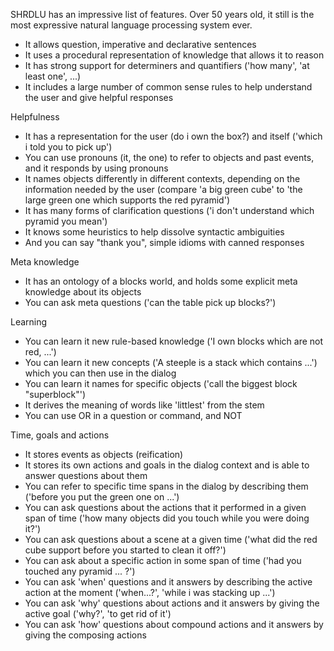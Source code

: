 SHRDLU has an impressive list of features. Over 50 years old, it still is the most expressive natural language processing system ever.

 - It allows question, imperative and declarative sentences
 - It uses a procedural representation of knowledge that allows it to reason
 - It has strong support for determiners and quantifiers ('how many', 'at least one', ...)
 - It includes a large number of common sense rules to help understand the user and give helpful responses

 Helpfulness
 - It has a representation for the user (do i own the box?) and itself ('which i told you to pick up')
 - You can use pronouns (it, the one) to refer to objects and past events, and it responds by using pronouns
 - It names objects differently in different contexts, depending on the information needed by the user (compare 'a big green cube' to 'the large green one which supports the red pyramid')
 - It has many forms of clarification questions ('i don't understand which pyramid you mean')
 - It knows some heuristics to help dissolve syntactic ambiguities
 - And you can say "thank you", simple idioms with canned responses

 Meta knowledge
 - It has an ontology of a blocks world, and holds some explicit meta knowledge about its objects
 - You can ask meta questions ('can the table pick up blocks?')

 Learning
 - You can learn it new rule-based knowledge ('I own blocks which are not red, ...')
 - You can learn it new concepts ('A steeple is a stack which contains ...') which you can then use in the dialog
 - You can learn it names for specific objects ('call the biggest block "superblock"')
 - It derives the meaning of words like 'littlest' from the stem
 - You can use OR in a question or command, and NOT

 Time, goals and actions
 - It stores events as objects (reification)
 - It stores its own actions and goals in the dialog context and is able to answer questions about them
 - You can refer to specific time spans in the dialog by describing them ('before you put the green one on ...')
 - You can ask questions about the actions that it performed in a given span of time ('how many objects did you touch while you were doing it?')
 - You can ask questions about a scene at a given time ('what did the red cube support before you started to clean it off?')
 - You can ask about a specific action in some span of time ('had you touched any pyramid ... ?')
 - You can ask 'when' questions and it answers by describing the active action at the moment ('when...?', 'while i was stacking up ...')
 - You can ask 'why' questions about actions and it answers by giving the active goal ('why?', 'to get rid of it')
 - You can ask 'how' questions about compound actions and it answers by giving the composing actions
